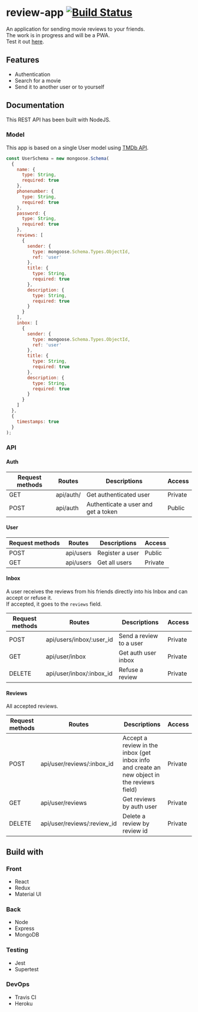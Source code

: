 # review-app [![Build Status](https://travis-ci.com/vnsteven/review.svg?token=DqpoLj6G47n3mCsLE5Mf&branch=master)](https://travis-ci.com/vnsteven/review)

An application for sending movie reviews to your friends.<br />
The work is in progress and will be a PWA. <br />
Test it out [here](https://review-up.herokuapp.com/).

## Features

- Authentication
- Search for a movie
- Send it to another user or to yourself

## Documentation

This REST API has been built with NodeJS.

### Model

This app is based on a single User model using [TMDb API](https://developers.themoviedb.org/3/getting-started/introduction).

```javascript
const UserSchema = new mongoose.Schema(
  {
    name: {
      type: String,
      required: true
    },
    phonenumber: {
      type: String,
      required: true
    },
    password: {
      type: String,
      required: true
    },
    reviews: [
      {
        sender: {
          type: mongoose.Schema.Types.ObjectId,
          ref: 'user'
        },
        title: {
          type: String,
          required: true
        },
        description: {
          type: String,
          required: true
        }
      }
    ],
    inbox: [
      {
        sender: {
          type: mongoose.Schema.Types.ObjectId,
          ref: 'user'
        },
        title: {
          type: String,
          required: true
        },
        description: {
          type: String,
          required: true
        }
      }
    ]
  },
  {
    timestamps: true
  }
);
```

### API

#### Auth

| Request methods | Routes    | Descriptions                        | Access  |
| --------------- | --------- | ----------------------------------- | ------- |
| GET             | api/auth/ | Get authenticated user              | Private |
| POST            | api/auth  | Authenticate a user and get a token | Public  |

#### User

| Request methods | Routes    | Descriptions    | Access  |
| --------------- | --------- | --------------- | ------- |
| POST            | api/users | Register a user | Public  |
| GET             | api/users | Get all users   | Private |

#### Inbox

A user receives the reviews from his friends directly into his Inbox and can accept or refuse it. <br />
If accepted, it goes to the `reviews` field.

| Request methods | Routes                   | Descriptions            | Access  |
| --------------- | ------------------------ | ----------------------- | ------- |
| POST            | api/users/inbox/:user_id | Send a review to a user | Private |
| GET             | api/user/inbox           | Get auth user inbox     | Private |
| DELETE          | api/user/inbox/:inbox_id | Refuse a review         | Private |

#### Reviews

All accepted reviews.

| Request methods | Routes                      | Descriptions                                                                                | Access  |
| --------------- | --------------------------- | ------------------------------------------------------------------------------------------- | ------- |
| POST            | api/user/reviews/:inbox_id  | Accept a review in the inbox (get inbox info and create an new object in the reviews field) | Private |
| GET             | api/user/reviews            | Get reviews by auth user                                                                    | Private |
| DELETE          | api/user/reviews/:review_id | Delete a review by review id                                                                | Private |

## Build with

### Front

- React
- Redux
- Material UI

### Back

- Node
- Express
- MongoDB

### Testing

- Jest
- Supertest

### DevOps

- Travis CI
- Heroku
